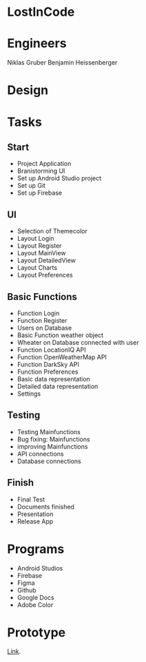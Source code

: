 # LostInCode



# Engineers
Niklas Gruber
Benjamin Heissenberger

# Design


# Tasks

## Start

* Project Application
* Branistorming UI
* Set up Android Studio project
* Set up Git
* Set up Firebase

## UI

* Selection of Themecolor
* Layout Login
* Layout Register
* Layout MainView
* Layout DetailedView
* Layout Charts
* Layout Preferences

## Basic Functions

* Function Login
* Function Register
* Users on Database
* Basic Function weather object
* Wheater on Database connected with user
* Function LocationIQ API
* Function OpenWeatherMap API
* Function DarkSky API
* Function Preferences
* Basic data representation
* Detailed data representation
* Settings

## Testing

* Testing Mainfunctions
* Bug fixing: Mainfunctions 
* improving Mainfunctions
* API connections
* Database connections

## Finish

* Final Test
* Documents finished
* Presentation
* Release App

# Programs

* Android Studios
* Firebase
* Figma
* Github
* Google Docs
* Adobe Color

# Prototype

[Link](https://www.figma.com/proto/MQI8Sbfax70np8hqffXL8s/Untitled?node-id=2%3A41&scaling=min-zoom "Optionaler Linktitel").
